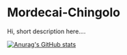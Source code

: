 # Mordecai-Chingolo

Hi, short description here....

[![Anurag's GitHub stats](https://github-readme-stats.vercel.app/api?username=mord100)](https://github.com/anuraghazra/github-readme-stats)
